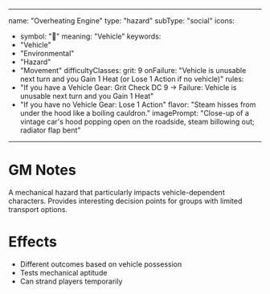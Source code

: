 
---
name: "Overheating Engine"
type: "hazard"
subType: "social"
icons:
  - symbol: "🚗"
    meaning: "Vehicle"
keywords:
  - "Vehicle"
  - "Environmental"
  - "Hazard"
  - "Movement"
difficultyClasses:
  grit: 9
onFailure: "Vehicle is unusable next turn and you Gain 1 Heat (or Lose 1 Action if no vehicle)"
rules:
  - "If you have a Vehicle Gear: Grit Check DC 9 → Failure: Vehicle is unusable next turn and you Gain 1 Heat"
  - "If you have no Vehicle Gear: Lose 1 Action"
flavor: "Steam hisses from under the hood like a boiling cauldron."
imagePrompt: "Close-up of a vintage car's hood popping open on the roadside, steam billowing out; radiator flap bent"
---

# GM Notes

A mechanical hazard that particularly impacts vehicle-dependent characters. Provides interesting decision points for groups with limited transport options.

# Effects

- Different outcomes based on vehicle possession
- Tests mechanical aptitude
- Can strand players temporarily
